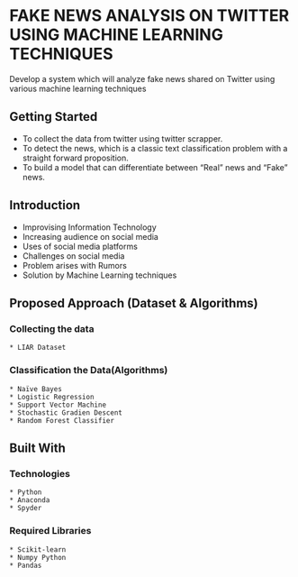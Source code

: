 # FAKE NEWS ANALYSIS ON TWITTER USING MACHINE LEARNING TECHNIQUES

   Develop a system which will analyze fake news shared on Twitter using various machine learning techniques

## Getting Started

   * To collect the data from twitter using twitter scrapper.
   * To detect the news, which is a classic text classification problem with a straight forward     proposition. 
   * To build a model that can differentiate between “Real” news and “Fake” news.


## Introduction

   * Improvising Information Technology
   * Increasing audience on social media 
   * Uses of social media platforms
   * Challenges on social media
   * Problem arises with Rumors 
   * Solution by Machine Learning techniques 


## Proposed Approach (Dataset & Algorithms)

   ### Collecting the data
    * LIAR Dataset

   ### Classification the Data(Algorithms)
    * Naïve Bayes
    * Logistic Regression
    * Support Vector Machine
    * Stochastic Gradien Descent
    * Random Forest Classifier


## Built With

   ### Technologies
    * Python
    * Anaconda
    * Spyder

   ### Required Libraries
    * Scikit-learn
    * Numpy Python
    * Pandas

